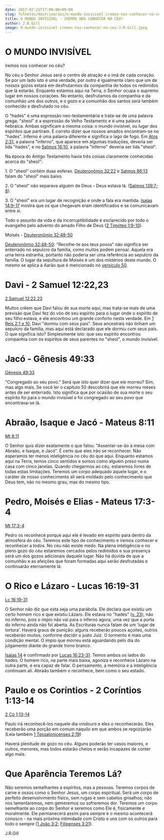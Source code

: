 ```yaml
---
date: 2017-07-21T17:00:00+09:00
slug: folhetos/doutrinarios/o-mundo-invisivel-iremos-nos-conhecer-no-ceu/ 
title: O MUNDO INVISÍVEL - IREMOS NOS CONHECER NO CÉU? 
author: J.R.Gill
image: O-mundo-invisivel-iremos-nos-conhecer-no-ceu-J-R-Gill.jpeg
---
```


O MUNDO INVISÍVEL 
=================

Iremos nos conhecer no céu?

No céu o Senhor Jesus será o centro de atração e o imã de cada coração.
Se por um lado isto é uma verdade, por outro é igualmente claro que um
de nossos gozos estará em desfrutarmos da companhia de todos os
redimidos que lá estarão. Enquanto estamos aqui na Terra, o Senhor ocupa
o supremo lugar em nossos corações. No entanto, desfrutamos da companhia
e da comunhão uns dos outros, e o gozo e a comunhão dos santos será
também conhecido e desfrutado no céu.

O "hades" é uma expressão neo-testamentária e trata-se de uma palavra
grega; "sheol" é a expressão do Velho Testamento e é uma palavra
hebraica. Ambas significam a mesma coisa: o mundo invisível, ou lugar
dos espíritos que partiram. É correto dizer que nossos amados
encontram-se no "hades". Inferno é uma palavra diferente e significa o
lago de fogo. Em [Atos 2:31](http://bibliaonline.com.br/acf/atos/2/31), a
palavra "inferno", que aparece em algumas traduções, deveria ser lida
"hades", e no [Salmos 16:10](http://bibliaonline.com.br/acf/sl/16/10), a
palavra "inferno" deveria ser lida "sheol".

Na época do Antigo Testamento havia três coisas claramente conhecidas
acerca do "sheol":

​1. O "sheol" contém duas esferas. [Deuteronômio
32:22](http://bibliaonline.com.br/acf/dt/32/22) e [Salmos
86:13](http://bibliaonline.com.br/acf/sl/86/13) falam do "sheol" mais
baixo.

​2. O "sheol" não separava alguém de Deus - Deus estava lá. ([Salmos
139:7-8](http://bibliaonline.com.br/acf/sl/139/7-8)).

​3. O "sheol" era um lugar de recognição e onde a fala era mantida.
[Isaías 14:9-17](http://bibliaonline.com.br/acf/is/14/9-17) mostra que
os que chegavam eram identificados e se comunicavam entre si.

Todo o assunto da vida e da incorruptibilidade é esclarecido por todo o
evangelho pelo advento do amado Filho de Deus ([2 Timóteo
1:9-10](http://bibliaonline.com.br/acf/2tm/1/9-10)).

Moisés - [Deuteronômio 32:48-50](http://bibliaonline.com.br/acf/dt/32/48-50)

[Deuteronômio 32:48-50](http://bibliaonline.com.br/acf/dt/32/48-50):
"Recolhe-te aos teus povos" não significa ser enterrado no sepulcro da
família, como muitos podem pensar. Aquela era uma terra estranha,
portanto não poderia ser uma referência ao sepulcro da família. O lugar
da sepultura de Moisés é um dos mistérios deste mundo. O mesmo se aplica
a Aarão que é mencionado no [versículo
50](http://bibliaonline.com.br/acf/dt/32/50).

Davi - 2 Samuel 12:22,23 
========================

[2 Samuel 12:22,23](http://bibliaonline.com.br/acf/2sm/12/22,23)

Muitos crêem que Davi falou de sua morte aqui, mas trata-se mais de uma
previsão que Davi fez do vôo de seu espírito para o lugar onde o
espírito de seu filho estava, e ele encontrou um grande conforto nesta
verdade. Em [1 Reis 2:1 e 10](http://bibliaonline.com.br/acf/1rs/2/1,10),
Davi "dormiu com seus pais". Seus ancestrais não tinham um sepulcro da
família, mas aqui está declarado que ele dormiu com seus pais. O que
significa isto? Simplesmente isto: que seu espírito encontrou companhia
com os espíritos de seus parentes no "sheol", o mundo invisível.

Jacó - Gênesis 49:33 
====================

[Gênesis 49:33](http://bibliaonline.com.br/acf/gn/49/33)

"Congregado ao seu povo." Será que isto quer dizer que ele morreu? Sim,
mas algo mais. Se você ler o capítulo 50 descobrirá que ele morreu meses
antes de ser enterrado. Isto significa que por ocasião de sua morte o
seu espírito foi para o mundo invisível e foi congregado ao seu povo que
encontrava-se lá.

Abraão, Isaque e Jacó - Mateus 8:11 
===================================

[Mt 8:11](http://bibliaonline.com.br/acf/mt/8/11)

O Senhor quis dizer exatamente o que falou: "Assentar-se-ão à mesa com
Abraão, e Isaque, e Jacó". É certo que eles irão se reconhecer. Não
esperamos ter menos inteligência no céu do que aqui. Enquanto estamos
aqui na Terra, temos cinco sentidos e somos como alguém preso numa casa
com cinco janelas. Quando chegarmos ao céu, estaremos livres de todas
estas limitações. Teremos um corpo adequado àquele lugar, e o caráter de
nosso conhecimento ali será moldado pelo conhecimento que Deus tem, não
no mesmo grau, mas do mesmo tipo.

Pedro, Moisés e Elias - Mateus 17:3-4 
=====================================

[Mt 17:3-4](http://bibliaonline.com.br/acf/mt/17/3-4)

Pedro os reconhece porque aqui ele é levado em espírito para dentro da
atmosfera do céu. Teremos este tipo de conhecimento e iremos conhecer e
reconhecer a todos. No céu não existe medo. Na plena inteligência e no
pleno gozo do céu estaremos cercados pelos redimidos e sua presença será
um dos gozos adicionais daquele lugar. Não há dúvida de que a comunhão e
as afeições que foram formadas aqui serão desfrutadas e continuarão
eternamente lá.

O Rico e Lázaro - Lucas 16:19-31 
================================

[Lc 16:19-31](http://bibliaonline.com.br/acf/lc/16/19-31)

O Senhor não diz que esta seja uma parábola. Ele declara que existiu um
certo homem rico e que existiu Lázaro. Ele estava no "hades" ([v.
23](http://bibliaonline.com.br/acf/lc/16/23)), não no inferno, pois o
ímpio não vai para o inferno agora, uma vez que a porta do inferno ainda
não foi aberta. As Escrituras nunca falam de um 'lugar de tortura'.
Haverá graus de punição: alguns receberão poucos açoites, outros
receberão muitos, conforme decidir o justo Juiz. O tormento é mais uma
condição mental. O ímpio que morreu está aguardando pelo dia do
julgamento diante do grande trono branco.

[Isaías 14](http://bibliaonline.com.br/acf/is/14) é confirmado por [Lucas
16:23-31](http://bibliaonline.com.br/acf/lc/16/23,31). Temos ambos os
lados do hades. O homem rico, na parte mais baixa, agoniza e reconhece
Lázaro na outra parte, e era capaz de falar. O pensamento, a memória e a
inteligência continuam ali. Abraão também o reconhece, bem como o seu
estado.

Paulo e os Coríntios - 2 Coríntios 1:13-14 
==========================================

[2 Co 1:13-14](http://bibliaonline.com.br/acf/2co/1/13-14)

Paulo irá reconhecê-los naquele dia vindouro e eles o reconhecerão. Eles
receberão uma porção em comum naquilo em que ambos se regozijarão (Leia
também [1 Tessalonicenses 2:19](http://bibliaonline.com.br/acf/1ts/2/19))

Haverá plenitude de gozo no céu. Alguns poderão ter vasos maiores, e
outros, menores, mas todos estarão cheios e serão incapazes de conter
algo mais.

Que Aparência Teremos Lá? 
=========================

Não seremos semelhantes a espíritos, mas a pessoas. Teremos corpos de
carne e ossos como o Senhor Jesus, um corpo espiritual. Será um corpo de
perfeito desenvolvimento físico, sem rugas e sem cabelos grisalhos; não
nos lamentaremos, nem gemeremos ou sofreremos dor. Teremos um corpo
semelhante ao corpo do Senhor e seremos como Ele é, fisicamente e
moralmente. Ele permanecerá assim para sempre e o mesmo acontecerá
conosco - na mais próxima intimidade com Cristo e uns com os outros para
todo o sempre ([1 João 3:2](http://bibliaonline.com.br/acf/1jo/3/2); [Filipenses
3:21](http://bibliaonline.com.br/acf/fp/3/21)).

J.R.Gill

